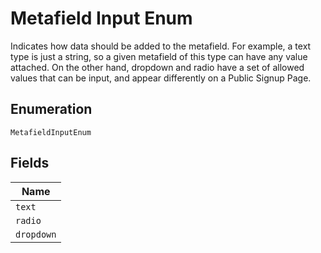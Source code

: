 
# Metafield Input Enum

Indicates how data should be added to the metafield. For example, a text type is just a string, so a given metafield of this type can have any value attached. On the other hand, dropdown and radio have a set of allowed values that can be input, and appear differently on a Public Signup Page.

## Enumeration

`MetafieldInputEnum`

## Fields

| Name |
|  --- |
| `text` |
| `radio` |
| `dropdown` |

